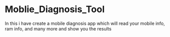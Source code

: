 # Moblie_Diagnosis_Tool
In this i have create a mobile diagnosis app which will read your mobile info, ram info, and many more and show you the results
